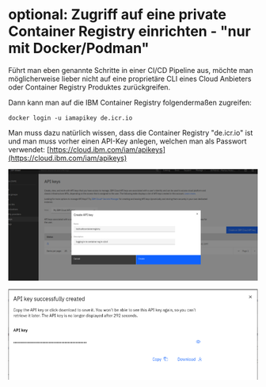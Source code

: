 # optional: Zugriff auf eine private Container Registry einrichten - "nur mit Docker/Podman"

Führt man eben genannte Schritte in einer CI/CD Pipeline aus, möchte man möglicherweise lieber nicht auf eine proprietäre CLI eines Cloud Anbieters oder Container Registry Produktes zurückgreifen.

Dann kann man auf die IBM Container Registry folgendermaßen zugreifen:

```text
docker login -u iamapikey de.icr.io
```

Man muss dazu natürlich wissen, dass die Container Registry "de.icr.io" ist und man muss vorher einen API-Key anlegen, welchen man als Passwort verwendet: [https://cloud.ibm.com/iam/apikeys](https://cloud.ibm.com/iam/apikeys)

![](../../../.gitbook/assets/image%20%2863%29.png)

![](../../../.gitbook/assets/image%20%2865%29.png)



